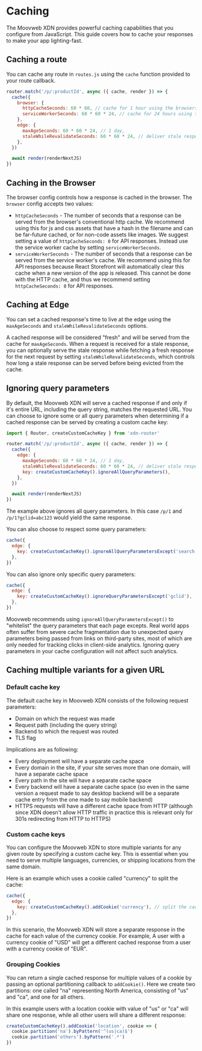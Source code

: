 # Caching

The Moovweb XDN provides powerful caching capabilities that you configure from JavaScript. This guide covers how to cache your responses to make your app lighting-fast.

## Caching a route

You can cache any route in `routes.js` using the `cache` function provided to your route callback.

```js
router.match('/p/:productId', async ({ cache, render }) => {
  cache({
    browser: {
      httpCacheSeconds: 60 * 60, // cache for 1 hour using the browsers conventional http cache
      serviceWorkerSeconds: 60 * 60 * 24, // cache for 24 hours using the service worker's cache
    },
    edge: {
      maxAgeSeconds: 60 * 60 * 24, // 1 day,
      staleWhileRevalidateSeconds: 60 * 60 * 24, // deliver stale responses for an additional 1 day
    },
  })

  await render(renderNextJS)
})
```

## Caching in the Browser

The browser config controls how a response is cached in the browser. The `browser` config accepts two values:

- `httpCacheSeconds` - The number of seconds that a response can be served from the browser's conventional http cache. We recommend using this for js and css assets that have a hash in the filename and can be far-future cached, or for non-code assets like images. We suggest setting a value of `httpCacheSeconds: 0` for API responses. Instead use the service worker cache by setting `serviceWorkerSeconds`.
- `serviceWorkerSeconds` - The number of seconds that a response can be served from the service worker's cache. We recommend using this for API responses because React Storefront will automatically clear this cache when a new version of the app is released. This cannot be done with the HTTP cache, and thus we recommend setting `httpCacheSeconds: 0` for API responses.

## Caching at Edge

You can set a cached response's time to live at the edge using the `maxAgeSeconds` and `staleWhileRevalidateSeconds` options.

A cached response will be considered "fresh" and will be served from the cache for `maxAgeSeconds`. When a request is received for a stale response, you can optionally serve the stale response while fetching a fresh response for the next request by setting `staleWhileRevalidateSeconds`, which controls how long a stale response can be served before being evicted from the cache.

## Ignoring query parameters

By default, the Moovweb XDN will serve a cached response if and only if it's entire URL, including the query string, matches the requested URL. You can choose to ignore some or all query parameters when determining if a cached response can be served by creating a custom cache key:

```js
import { Router, createCustomCacheKey } from 'xdn-router'

router.match('/p/:productId', async ({ cache, render }) => {
  cache({
    edge: {
      maxAgeSeconds: 60 * 60 * 24, // 1 day,
      staleWhileRevalidateSeconds: 60 * 60 * 24, // deliver stale responses for an additional 1 day
      key: createCustomCacheKey().ignoreAllQueryParameters(),
    },
  })

  await render(renderNextJS)
})
```

The example above ignores all query parameters. In this case `/p/1` and `/p/1?gclid=abc123` would yield the same response.

You can also choose to respect some query parameters:

```js
cache({
  edge: {
    key: createCustomCacheKey().ignoreAllQueryParametersExcept('search', 'color'),
  },
})
```

You can also ignore only specific query parameters:

```js
cache({
  edge: {
    key: createCustomCacheKey().ignoreQueryParametersExcept('gclid'),
  },
})
```

Moovweb recommends using `ignoreAllQueryParametersExcept()` to "whitelist" the query parameters that each page excepts. Real world apps often suffer from severe cache fragmentation due to unexpected query parameters being passed from links on third-party sites, most of which are only needed for tracking clicks in client-side analytics. Ignoring query parameters in your cache configuration will not affect such analytics.

## Caching multiple variants for a given URL

### Default cache key

The default cache key in Moovweb XDN consists of the following request parameters:

- Domain on which the request was made
- Request path (including the query string)
- Backend to which the request was routed
- TLS flag

Implications are as following:

- Every deployment will have a separate cache space
- Every domain in the site, if your site serves more than one domain, will have a separate cache space
- Every path in the site will have a separate cache space
- Every backend will have a separate cache space (so even in the same version a request made to say desktop backend will be a separate cache entry from the one made to say mobile backend)
- HTTPS requests will have a different cache space from HTTP (although since XDN doesn't allow HTTP traffic in practice this is relevant only for 301s redirecting from HTTP to HTTPS)

### Custom cache keys

You can configure the Moovweb XDN to store multiple variants for any given route by specifying a custom cache key. This is essential when you need to serve multiple languages, currencies, or shipping locations from the same domain.

Here is an example which uses a cookie called "currency" to split the cache:

```js
cache({
  edge: {
    key: createCustomCacheKey().addCookie('currency'), // split the cache based on the currency cookie
  },
})
```

In this scenario, the Moovweb XDN will store a separate response in the cache for each value of the currency cookie. For example, A user with a currency cookie of "USD" will get a different cached response from a user with a currency cookie of "EUR".

### Grouping Cookies

You can return a single cached response for multiple values of a cookie by passing an optional partitioning callback to `addCookie()`. Here we create two partitions: one called "na" representing North America, consisting of "us" and "ca", and one for all others.

In this example users with a location cookie with value of "us" or "ca" will share one response, while all other users will share a different response:

```js
createCustomCacheKey().addCookie('location', cookie => {
  cookie.partition('na').byPattern('^(us|ca)$')
  cookie.partition('others').byPattern('.*')
})
```
